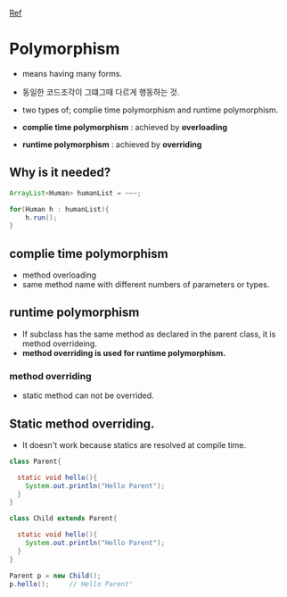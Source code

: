 
[Ref](https://www.geeksforgeeks.org/polymorphism-in-java/)  

# Polymorphism  
  * means having many forms.  
  * 동일한 코드조각이 그떄그때 다르게 행동하는 것.  
  
  * two types of; complie time polymorphism and runtime polymorphism.  
  * **complie time polymorphism** : achieved by **overloading**  
  * **runtime polymorphism** : achieved by **overriding**  

## Why is it needed?  

```java
ArrayList<Human> humanList = ~~~;

for(Human h : humanList){
    h.run();
}
```

## complie time polymorphism  

  * method overloading  
  * same method name with different numbers of parameters or types.  
  
## runtime polymorphism  
  * If subclass has the same method as declared in the parent class, it is method overrideing.  
  * **method overriding is used for runtime polymorphism.**  
  
### method overriding  
  * static method can not be overrided.  
  
  
## Static method overriding.  
  * It doesn't work because statics are resolved at compile time.  
  
```java
class Parent{

  static void hello(){
    System.out.println("Hello Parent");
  }
}

class Child extends Parent{

  static void hello(){
    System.out.println("Hello Parent");
  }
}
```

```java
Parent p = new Child();
p.hello();     // Hello Parent'
```

  
  
 
 
